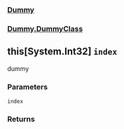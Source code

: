 ### [Dummy](./Dummy.md 'Dummy')
### [Dummy.DummyClass](./Dummy-DummyClass.md 'Dummy.DummyClass')
## this[System.Int32] `index`
dummy
### Parameters

<a name='Dummy-DummyClass-Item(System-Int32)-index'></a>
`index`
>
### Returns
>
